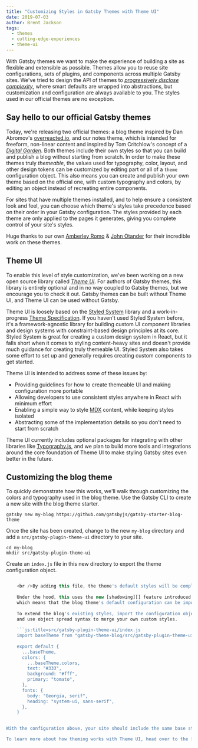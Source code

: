```yaml
---
title: "Customizing Styles in Gatsby Themes with Theme UI"
date: 2019-07-03
author: Brent Jackson
tags:
  - themes
  - cutting-edge-experiences
  - theme-ui
---
```


With Gatsby themes we want to make the experience of building a site as flexible and extensible as possible. Themes allow you to reuse site configurations, sets of plugins, and components across multiple Gatsby sites. We've tried to design the API of themes to [*progressively disclose complexity*](/docs/gatsby-core-philosophy/#progressively-disclose-complexity), where smart defaults are wrapped into abstractions, but customization and configuration are always available to you. The styles used in our official themes are no exception.

## Say hello to our official Gatsby themes

Today, we're releasing two official themes: a blog theme inspired by Dan Abromov's [overreacted.io](https://overreacted.io), and our notes theme, which is intended for freeform, non-linear content and inspired by Tom Critchlow's concept of a *[Digital Garden](https://tomcritchlow.com/2019/02/17/building-digital-garden/)*. Both themes include their own styles so that you can build and publish a blog without starting from scratch. In order to make these themes truly *themeable*, the values used for typography, color, layout, and other design tokens can be customized by editing part or all of a `theme` configuration object. This also means you can create and publish your own theme based on the official one, with custom typography and colors, by editing an object instead of recreating entire components.

For sites that have multiple themes installed, and to help ensure a consistent look and feel, you can choose which theme's styles take precedence based on their order in your Gatsby configuration. The styles provided by each theme are only applied to the pages it generates, giving you complete control of your site's styles.

Huge thanks to our own [Amberley Romo](https://mobile.twitter.com/amber1ey) & [John Otander](https://mobile.twitter.com/4lpine) for their incredible work on these themes.

## Theme UI

To enable this level of style customization, we've been working on a new open source library called *[Theme UI](https://theme-ui.com)*. For authors of Gatsby themes, this library is entirely optional and in no way coupled to Gatsby themes, but we encourage you to check it out. Gatsby themes can be built without Theme UI, and Theme UI can be used without Gatsby.

Theme UI is loosely based on the [Styled System](https://styled-system.com) library and a work-in-progress [Theme Specification](https://github.com/system-ui/theme-specification). If you haven't used Styled System before, it's a framework-agnostic library for building custom UI component libraries and design systems with constraint-based design principles at its core. Styled System is great for creating a custom design system in React, but it falls short when it comes to styling content-heavy sites and doesn't provide much guidance for creating truly themeable UI. Styled System also takes some effort to set up and generally requires creating custom components to get started.

Theme UI is intended to address some of these issues by:

- Providing guidelines for how to create themeable UI and making configuration more portable
- Allowing developers to use consistent styles anywhere in React with minimum effort
- Enabling a simple way to style [MDX](/docs/mdx/) content, while keeping styles isolated
- Abstracting some of the implementation details so you don't need to start from scratch

Theme UI currently includes optional packages for integrating with other libraries like [Typography.js](/docs/typography-js/), and we plan to build more tools and integrations around the core foundation of Theme UI to make styling Gatsby sites even better in the future.

## Customizing the blog theme

To quickly demonstrate how this works, we'll walk through customizing the colors and typography used in the blog theme. Use the Gatsby CLI to create a new site with the blog theme starter.

```shell
gatsby new my-blog https://github.com/gatsbyjs/gatsby-starter-blog-theme
```

Once the site has been created, change to the new `my-blog` directory and add a `src/gatsby-plugin-theme-ui` directory to your site.

```shell
cd my-blog
mkdir src/gatsby-plugin-theme-ui
```

Create an `index.js` file in this new directory to export the theme configuration object.

```js:title=src/gatsby-plugin-theme-ui/index.js export default { colors: { text: "#333", background: "#fff", primary: "tomato", }, fonts: { body: "Georgia, serif", heading: "system-ui, sans-serif", }, }

    <br />By adding this file, the theme's default styles will be completely reset and overridden by the values defined here.
    
    Under the hood, this uses the new [shadowing][] feature introduced with Gatsby themes,
    which means that the blog theme's default configuration can be imported and used as a base for customization.
    
    To extend the blog's existing styles, import the configuration object
    and use object spread syntax to merge your own custom styles.
    
    ```js:title=src/gatsby-plugin-theme-ui/index.js
    import baseTheme from "gatsby-theme-blog/src/gatsby-plugin-theme-ui"
    
    export default {
      ...baseTheme,
      colors: {
        ...baseTheme.colors,
        text: "#333",
        background: "#fff",
        primary: "tomato",
      },
      fonts: {
        body: "Georgia, serif",
        heading: "system-ui, sans-serif",
      },
    }
    

With the configuration above, your site should include the same base styles as the official theme but with a few custom colors and fonts.

To learn more about how theming works with Theme UI, head over to the [Theme UI docs site](https://theme-ui.com), and to learn more about using the official Gatsby themes, see our [documentation on themes](/docs/themes/).